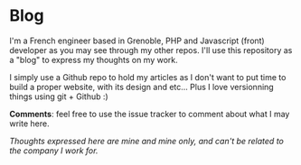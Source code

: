 # Blog

I'm a French engineer based in Grenoble, PHP and Javascript (front) developer as you may see through my other repos. I'll use this repository as a "blog" to express my thoughts on my work.

I simply use a Github repo to hold my articles as I don't want to put time to build a proper website, with its design and etc... Plus I love versionning things using git + Github :)

**Comments**: feel free to use the issue tracker to comment about what I may write here.

*Thoughts expressed here are mine and mine only, and can't be related to the company I work for.*